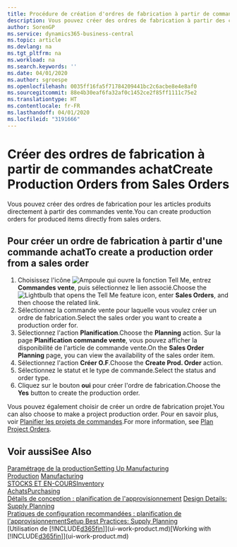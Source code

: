 ```yaml
---
title: Procédure de création d'ordres de fabrication à partir de commandes vente | Microsoft Docs
description: Vous pouvez créer des ordres de fabrication à partir des commandes vente dans le département Ventes & marketing.
author: SorenGP
ms.service: dynamics365-business-central
ms.topic: article
ms.devlang: na
ms.tgt_pltfrm: na
ms.workload: na
ms.search.keywords: ''
ms.date: 04/01/2020
ms.author: sgroespe
ms.openlocfilehash: 0035ff16fa5f71784209441bc2c6acbe8e4e8af0
ms.sourcegitcommit: 88e4b30eaf6fa32af0c1452ce2f85ff1111c75e2
ms.translationtype: HT
ms.contentlocale: fr-FR
ms.lasthandoff: 04/01/2020
ms.locfileid: "3191666"
---
```

# <a name="create-production-orders-from-sales-orders"></a><span data-ttu-id="edb9b-103">Créer des ordres de fabrication à partir de commandes achat</span><span class="sxs-lookup"><span data-stu-id="edb9b-103">Create Production Orders from Sales Orders</span></span>
<span data-ttu-id="edb9b-104">Vous pouvez créer des ordres de fabrication pour les articles produits directement à partir des commandes vente.</span><span class="sxs-lookup"><span data-stu-id="edb9b-104">You can create production orders for produced items directly from sales orders.</span></span>  

## <a name="to-create-a-production-order-from-a-sales-order"></a><span data-ttu-id="edb9b-105">Pour créer un ordre de fabrication à partir d'une commande achat</span><span class="sxs-lookup"><span data-stu-id="edb9b-105">To create a production order from a sales order</span></span>  

1.  <span data-ttu-id="edb9b-106">Choisissez l'icône ![Ampoule qui ouvre la fonction Tell Me](media/ui-search/search_small.png "Dites-moi ce que vous voulez faire"), entrez **Commandes vente**, puis sélectionnez le lien associé.</span><span class="sxs-lookup"><span data-stu-id="edb9b-106">Choose the ![Lightbulb that opens the Tell Me feature](media/ui-search/search_small.png "Tell me what you want to do") icon, enter **Sales Orders**, and then choose the related link.</span></span>  
2.  <span data-ttu-id="edb9b-107">Sélectionnez la commande vente pour laquelle vous voulez créer un ordre de fabrication.</span><span class="sxs-lookup"><span data-stu-id="edb9b-107">Select the sales order you want to create a production order for.</span></span>  
3.  <span data-ttu-id="edb9b-108">Sélectionnez l'action **Planification**.</span><span class="sxs-lookup"><span data-stu-id="edb9b-108">Choose the **Planning** action.</span></span> <span data-ttu-id="edb9b-109">Sur la page **Planification commande vente**, vous pouvez afficher la disponibilité de l'article de commande vente.</span><span class="sxs-lookup"><span data-stu-id="edb9b-109">On the **Sales Order Planning** page, you can view the availability of the sales order item.</span></span>  
4.  <span data-ttu-id="edb9b-110">Sélectionnez l'action **Créer O.F**.</span><span class="sxs-lookup"><span data-stu-id="edb9b-110">Choose the **Create Prod. Order** action.</span></span>  
5.  <span data-ttu-id="edb9b-111">Sélectionnez le statut et le type de commande.</span><span class="sxs-lookup"><span data-stu-id="edb9b-111">Select the status and order type.</span></span>  
6.  <span data-ttu-id="edb9b-112">Cliquez sur le bouton **oui** pour créer l'ordre de fabrication.</span><span class="sxs-lookup"><span data-stu-id="edb9b-112">Choose the **Yes** button to create the production order.</span></span>

<span data-ttu-id="edb9b-113">Vous pouvez également choisir de créer un ordre de fabrication projet.</span><span class="sxs-lookup"><span data-stu-id="edb9b-113">You can also choose to make a project production order.</span></span> <span data-ttu-id="edb9b-114">Pour en savoir plus, voir [Planifier les projets de commandes](production-how-to-plan-project-orders.md).</span><span class="sxs-lookup"><span data-stu-id="edb9b-114">For more information, see [Plan Project Orders](production-how-to-plan-project-orders.md).</span></span>   

## <a name="see-also"></a><span data-ttu-id="edb9b-115">Voir aussi</span><span class="sxs-lookup"><span data-stu-id="edb9b-115">See Also</span></span>  
[<span data-ttu-id="edb9b-116">Paramétrage de la production</span><span class="sxs-lookup"><span data-stu-id="edb9b-116">Setting Up Manufacturing</span></span>](production-configure-production-processes.md)  
<span data-ttu-id="edb9b-117">[Production](production-manage-manufacturing.md)  </span><span class="sxs-lookup"><span data-stu-id="edb9b-117">[Manufacturing](production-manage-manufacturing.md)  </span></span>  
[<span data-ttu-id="edb9b-118">STOCKS ET EN-COURS</span><span class="sxs-lookup"><span data-stu-id="edb9b-118">Inventory</span></span>](inventory-manage-inventory.md)  
[<span data-ttu-id="edb9b-119">Achats</span><span class="sxs-lookup"><span data-stu-id="edb9b-119">Purchasing</span></span>](purchasing-manage-purchasing.md)  
<span data-ttu-id="edb9b-120">[Détails de conception : planification de l'approvisionnement](design-details-supply-planning.md) </span><span class="sxs-lookup"><span data-stu-id="edb9b-120">[Design Details: Supply Planning](design-details-supply-planning.md) </span></span>  
[<span data-ttu-id="edb9b-121">Pratiques de configuration recommandées : planification de l'approvisionnement</span><span class="sxs-lookup"><span data-stu-id="edb9b-121">Setup Best Practices: Supply Planning</span></span>](setup-best-practices-supply-planning.md)  
<span data-ttu-id="edb9b-122">[Utilisation de [!INCLUDE[d365fin](includes/d365fin_md.md)]](ui-work-product.md)</span><span class="sxs-lookup"><span data-stu-id="edb9b-122">[Working with [!INCLUDE[d365fin](includes/d365fin_md.md)]](ui-work-product.md)</span></span>
